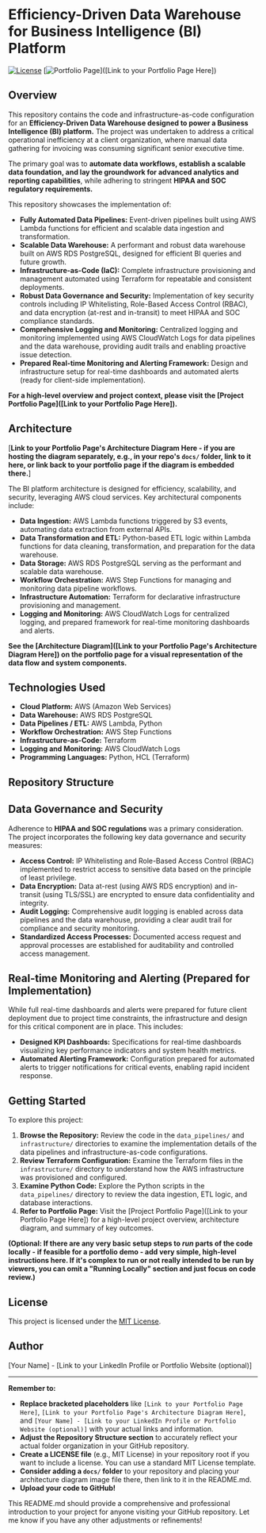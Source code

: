 # Efficiency-Driven Data Warehouse for Business Intelligence (BI) Platform

[![License](https://img.shields.io/badge/License-MIT-blue.svg)](LICENSE)  [![Portfolio Page](https://img.shields.io/badge/Portfolio-Project%20Page-brightgreen)]([Link to your Portfolio Page Here])

## Overview

This repository contains the code and infrastructure-as-code configuration for an **Efficiency-Driven Data Warehouse designed to power a Business Intelligence (BI) platform.**  The project was undertaken to address a critical operational inefficiency at a client organization, where manual data gathering for invoicing was consuming significant senior executive time.

The primary goal was to **automate data workflows, establish a scalable data foundation, and lay the groundwork for advanced analytics and reporting capabilities**, while adhering to stringent **HIPAA and SOC regulatory requirements.**

This repository showcases the implementation of:

*   **Fully Automated Data Pipelines:**  Event-driven pipelines built using AWS Lambda functions for efficient and scalable data ingestion and transformation.
*   **Scalable Data Warehouse:**  A performant and robust data warehouse built on AWS RDS PostgreSQL, designed for efficient BI queries and future growth.
*   **Infrastructure-as-Code (IaC):**  Complete infrastructure provisioning and management automated using Terraform for repeatable and consistent deployments.
*   **Robust Data Governance and Security:** Implementation of key security controls including IP Whitelisting, Role-Based Access Control (RBAC), and data encryption (at-rest and in-transit) to meet HIPAA and SOC compliance standards.
*   **Comprehensive Logging and Monitoring:**  Centralized logging and monitoring implemented using AWS CloudWatch Logs for data pipelines and the data warehouse, providing audit trails and enabling proactive issue detection.
*   **Prepared Real-time Monitoring and Alerting Framework:**  Design and infrastructure setup for real-time dashboards and automated alerts (ready for client-side implementation).

**For a high-level overview and project context, please visit the [Project Portfolio Page]([Link to your Portfolio Page Here]).**

## Architecture

[**Link to your Portfolio Page's Architecture Diagram Here - if you are hosting the diagram separately, e.g., in your repo's `docs/` folder, link to it here, or link back to your portfolio page if the diagram is embedded there.**]

The BI platform architecture is designed for efficiency, scalability, and security, leveraging AWS cloud services.  Key architectural components include:

*   **Data Ingestion:** AWS Lambda functions triggered by S3 events, automating data extraction from external APIs.
*   **Data Transformation and ETL:**  Python-based ETL logic within Lambda functions for data cleaning, transformation, and preparation for the data warehouse.
*   **Data Storage:** AWS RDS PostgreSQL serving as the performant and scalable data warehouse.
*   **Workflow Orchestration:** AWS Step Functions for managing and monitoring data pipeline workflows.
*   **Infrastructure Automation:** Terraform for declarative infrastructure provisioning and management.
*   **Logging and Monitoring:** AWS CloudWatch Logs for centralized logging, and prepared framework for real-time monitoring dashboards and alerts.

**See the [Architecture Diagram]([Link to your Portfolio Page's Architecture Diagram Here]) on the portfolio page for a visual representation of the data flow and system components.**

## Technologies Used

*   **Cloud Platform:** AWS (Amazon Web Services)
*   **Data Warehouse:** AWS RDS PostgreSQL
*   **Data Pipelines / ETL:** AWS Lambda, Python
*   **Workflow Orchestration:** AWS Step Functions
*   **Infrastructure-as-Code:** Terraform
*   **Logging and Monitoring:** AWS CloudWatch Logs
*   **Programming Languages:** Python, HCL (Terraform)

## Repository Structure

## Data Governance and Security

Adherence to **HIPAA and SOC regulations** was a primary consideration.  The project incorporates the following key data governance and security measures:

*   **Access Control:**  IP Whitelisting and Role-Based Access Control (RBAC) implemented to restrict access to sensitive data based on the principle of least privilege.
*   **Data Encryption:**  Data at-rest (using AWS RDS encryption) and in-transit (using TLS/SSL) are encrypted to ensure data confidentiality and integrity.
*   **Audit Logging:** Comprehensive audit logging is enabled across data pipelines and the data warehouse, providing a clear audit trail for compliance and security monitoring.
*   **Standardized Access Processes:** Documented access request and approval processes are established for auditability and controlled access management.

## Real-time Monitoring and Alerting (Prepared for Implementation)

While full real-time dashboards and alerts were prepared for future client deployment due to project time constraints, the infrastructure and design for this critical component are in place.  This includes:

*   **Designed KPI Dashboards:** Specifications for real-time dashboards visualizing key performance indicators and system health metrics.
*   **Automated Alerting Framework:**  Configuration prepared for automated alerts to trigger notifications for critical events, enabling rapid incident response.

## Getting Started

To explore this project:

1.  **Browse the Repository:**  Review the code in the `data_pipelines/` and `infrastructure/` directories to examine the implementation details of the data pipelines and infrastructure-as-code configurations.
2.  **Review Terraform Configuration:**  Examine the Terraform files in the `infrastructure/` directory to understand how the AWS infrastructure was provisioned and configured.
3.  **Examine Python Code:**  Explore the Python scripts in the `data_pipelines/` directory to review the data ingestion, ETL logic, and database interactions.
4.  **Refer to Portfolio Page:** Visit the [Project Portfolio Page]([Link to your Portfolio Page Here]) for a high-level project overview, architecture diagram, and summary of key outcomes.

**(Optional: If there are any very basic setup steps to *run* parts of the code locally - if feasible for a portfolio demo -  add very simple, high-level instructions here. If it's complex to run or not really intended to be run by viewers, you can omit a "Running Locally" section and just focus on code review.)**

## License

This project is licensed under the [MIT License](LICENSE).

## Author

[Your Name] - [Link to your LinkedIn Profile or Portfolio Website (optional)]

---

**Remember to:**

*   **Replace bracketed placeholders** like `[Link to your Portfolio Page Here]`, `[Link to your Portfolio Page's Architecture Diagram Here]`, and `[Your Name] - [Link to your LinkedIn Profile or Portfolio Website (optional)]` with your actual links and information.
*   **Adjust the Repository Structure section** to accurately reflect your actual folder organization in your GitHub repository.
*   **Create a LICENSE file** (e.g., MIT License) in your repository root if you want to include a license. You can use a standard MIT License template.
*   **Consider adding a `docs/` folder** to your repository and placing your architecture diagram image file there, then link to it in the README.md.
*   **Upload your code to GitHub!**

This README.md should provide a comprehensive and professional introduction to your project for anyone visiting your GitHub repository. Let me know if you have any other adjustments or refinements!
